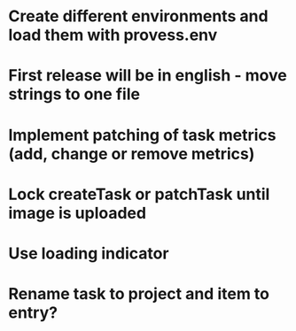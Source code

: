 # Create different environments and load them with provess.env
# First release will be in english - move strings to one file
# Implement patching of task metrics (add, change or remove metrics)
# Lock createTask or patchTask until image is uploaded
# Use loading indicator
# Rename task to project and item to entry?